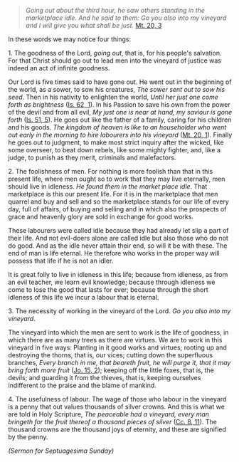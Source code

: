 
> _Going out about the third hour, he saw others standing in the marketplace idle. And he said to them: Go you also into my vineyard and I will give you what shall be just._  [Mt. 20, 3](https://vulgata.online/bible/Mt.20?ed=DR2&vfn=DR2.Mt.20.3:vs)

In these words we may notice four things:

1\. The goodness of the Lord, _going out_, that is, for his people's salvation. For that Christ should go out to lead men into the vineyard of justice was indeed an act of infinite goodness.

Our Lord is five times said to have gone out. He went out in the beginning of the world, as a sower, to sow his creatures, _The sower sent out to sow his seed_. Then in his nativity to enlighten the world, _Until her just one come forth as brightness_ ([Is. 62, 1](https://vulgata.online/bible/Is.62?ed=DR2&vfn=DR2.Is.62.1:vs)). In his Passion to save his own from the power of the devil and from all evil, _My just one is near at hand, my saviour is gone forth_ ([Is. 51, 5](https://vulgata.online/bible/Is.51?ed=DR2&vfn=DR2.Is.51.5:vs)). He goes out like the father of a family, caring for his children and his goods. _The kingdom of heaven is like to an householder who went out early in the morning to hire labourers into his vineyard_ ([Mt. 20, 1](https://vulgata.online/bible/Mt.20?ed=DR2&vfn=DR2.Mt.20.1:vs)). Finally he goes out to judgment, to make most strict inquiry after the wicked, like some overseer, to beat down rebels, like some mighty fighter, and, like a judge, to punish as they merit, criminals and malefactors.

2\. The foolishness of men. For nothing is more foolish than that in this present life, where men ought so to work that they may live eternally, men should live in idleness. _He found them in the market place idle_. That marketplace is this our present life. For it is in the marketplace that men quarrel and buy and sell and so the marketplace stands for our life of every day, full of affairs, of buying and selling and in which also the prospects of grace and heavenly glory are sold in exchange for good works.

These labourers were called idle because they had already let slip a part of their life. And not evil-doers alone are called idle but also those who do not do good. And as the idle never attain their end, so will it be with these. The end of man is life eternal. He therefore who works in the proper way will possess that life if he is not an idler.

It is great folly to live in idleness in this life; because from idleness, as from an evil teacher, we learn evil knowledge; because through idleness we come to lose the good that lasts for ever; because through the short idleness of this life we incur a labour that is eternal.

3\. The necessity of working in the vineyard of the Lord. _Go you also into my vineyard_.

The vineyard into which the men are sent to work is the life of goodness, in which there are as many trees as there are virtues. We are to work in this vineyard in five ways: Planting in it good works and virtues; rooting up and destroying the thorns, that is, our vices; cutting down the superfluous branches, _Every branch in me, that beareth fruit, he will purge it, that it may bring forth more fruit_ ([Jo. 15, 2](https://vulgata.online/bible/Jo.15?ed=DR2&vfn=DR2.Jo.15.2:vs)); keeping off the little foxes, that is, the devils; and guarding it from the thieves, that is, keeping ourselves indifferent to the praise and the blame of mankind.

4\. The usefulness of labour. The wage of those who labour in the vineyard is a penny that out values thousands of silver crowns. And this is what we are told in Holy Scripture, _The peaceable had a vineyard, every man bringeth for the fruit thereof a thousand pieces of silver_ ([Cc. 8, 11](https://vulgata.online/bible/Cc.8?ed=DR2&vfn=DR2.Cc.8.11:vs)). The thousand crowns are the thousand joys of eternity, and these are signified by the penny.

*(Sermon for Septuagesima Sunday)*

